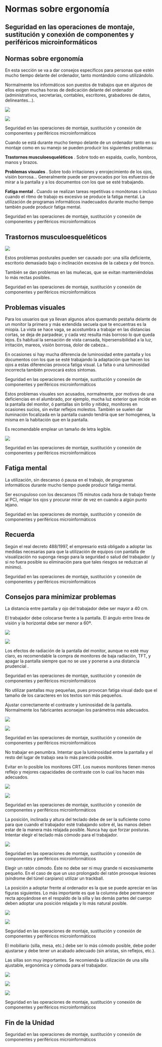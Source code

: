 # Normas sobre ergonomía

## Seguridad en las operaciones de montaje, sustitución y conexión de componentes y periféricos microinformáticos

## Normas sobre ergonomía

En esta sección se va a dar consejos específicos para personas que estén mucho tiempo delante del ordenador, tanto montándolo como utilizándolo\.

Normalmente los informáticos son puestos de trabajos que en algunos de ellos exigen muchas horas de dedicación delante del ordenador \(administrativos, secretarias, contables, escritores, grabadores de datos, delineantes…\)\.

![](img/6_Ergonomia0.jpg)

![](img/6_Ergonomia1.jpg)

Seguridad en las operaciones de montaje, sustitución y conexión de componentes y periféricos microinformáticos

Cuando se está durante mucho tiempo delante de un ordenador tanto en su montaje como en su manejo se pueden producir los siguientes problemas:

__Trastornos musculoesqueléticos__ \. Sobre todo en espalda, cuello, hombros, manos y brazos\.

__Problemas visuales__ \. Sobre todo irritaciones y enrojecimiento de los ojos, visión borrosa… Generalmente puede ser provocados por los esfuerzos de mirar a la pantalla y a los documentos con los que se esté trabajando\.

__Fatiga mental__ \. Cuando se realizan tareas repetitivas o monótonas o incluso cuando  el ritmo de trabajo es excesivo se produce la fatiga mental\. La utilización de programas informáticos inadecuados durante mucho tiempo también puede producir fatiga mental\.

Seguridad en las operaciones de montaje, sustitución y conexión de componentes y periféricos microinformáticos

## Trastornos musculoesqueléticos

![](img/6_Ergonomia2.jpg)

Estos problemas posturales pueden ser causado por: una silla deficiente, escritorio demasiado bajo o inclinación  excesiva de la cabeza y del tronco\.

También se dan problemas en las muñecas, que se evitan manteniéndolas lo más rectas posibles\.

Seguridad en las operaciones de montaje, sustitución y conexión de componentes y periféricos microinformáticos

## Problemas visuales

Para los usuarios que ya llevan algunos años quemando pestaña delante de un monitor la primera y más extendida secuela que te encuentras es la miopía\. La vista se hace vaga, se acostumbra a trabajar en las distancias cortas, se deja de parpadear, y cada vez resulta más borroso lo que queda lejos\. Es habitual la sensación de vista cansada, hipersensibilidad a la luz, irritación, mareos, visión borrosa, dolor de cabeza…

En ocasiones si hay mucha diferencia de luminosidad entre pantalla y los documentos con los que se esté trabajando la adaptación que hacen los ojos a estas diferencias provoca fatiga visual\. La falta o una luminosidad incorrecta también provocará estos síntomas\.

Seguridad en las operaciones de montaje, sustitución y conexión de componentes y periféricos microinformáticos

Estos problemas visuales son acusados, normalmente, por motivos de una  deficiencias en el alumbrado, por ejemplo,  mucha luz exterior que incide en la pantalla del monitor, ó pantallas sin brillo y nitidez, monitores en ocasiones sucios, sin evitar reflejos molestos\. También se suelen dar iluminación focalizada en la pantalla cuando tendría que ser homogénea, la misma en la habitación que en la pantalla\.

Es recomendable emplear un tamaño de letra legible\.

![](img/6_Ergonomia3.jpg)

Seguridad en las operaciones de montaje, sustitución y conexión de componentes y periféricos microinformáticos

## Fatiga mental

La utilización, sin descanso ó pausa en el trabajo, de programas informáticos durante mucho tiempo puede producir fatiga mental\.

Ser escrupuloso con los descansos \(15 minutos cada hora de trabajo frente al PC\), relajar los ojos y procurar mirar de vez en cuando a algún punto lejano\.

Seguridad en las operaciones de montaje, sustitución y conexión de componentes y periféricos microinformáticos

## Recuerda

Según el real decreto 488/1997, el empresario está obligado a adoptar las medidas necesarias para que la utilización de equipos con pantalla de visualización no suponga riesgo para la seguridad o salud del trabajador \(y si no fuera posible su eliminación para que tales riesgos se reduzcan al mínimo\)\.

Seguridad en las operaciones de montaje, sustitución y conexión de componentes y periféricos microinformáticos

## Consejos para minimizar problemas

La distancia entre pantalla y ojo del trabajador debe ser mayor a 40 cm\.

El trabajador debe colocarse frente a la pantalla\. El ángulo entre línea de visión y la horizontal debe ser menor a 60º\.

![](img/6_Ergonomia4.jpg)

![](img/6_Ergonomia5.jpg)

Los efectos de radiación de la pantalla del monitor, aunque no esté muy claro, es recomendable la compra de monitores de baja radiación, TFT, y apagar la pantalla siempre que no se use y ponerse a una distancia prudencial \.

Seguridad en las operaciones de montaje, sustitución y conexión de componentes y periféricos microinformáticos

No utilizar pantallas muy pequeñas, pues provocan fatiga visual dado que el tamaño de los caracteres en los textos son más pequeños\.

Ajustar correctamente el contraste y luminosidad de la pantalla\. Normalmente los fabricantes aconsejan los parámetros más adecuados\.

![](img/6_Ergonomia6.jpg)

![](img/6_Ergonomia7.jpg)

Seguridad en las operaciones de montaje, sustitución y conexión de componentes y periféricos microinformáticos

No trabajar en penumbra\. Intentar que la luminosidad entre la pantalla y el resto del lugar de trabajo sea lo más parecida posible\.

Evitar en lo posible los monitores CRT\. Los nuevos monitores tienen menos reflejo y mejores capacidades de contraste con lo cual los hacen más adecuados\.

![](img/6_Ergonomia8.png)

![](img/6_Ergonomia9.jpg)

Seguridad en las operaciones de montaje, sustitución y conexión de componentes y periféricos microinformáticos

La posición, inclinada y altura del teclado debe de ser la suficiente como para que cuando el trabajador esté trabajando sobre él, las manos deben estar de la manera más relajada posible\. Nunca hay que forzar posturas\. Intentar elegir el teclado más cómodo para el trabajador\.

![](img/6_Ergonomia10.jpg)

Seguridad en las operaciones de montaje, sustitución y conexión de componentes y periféricos microinformáticos

Elegir un ratón cómodo\. Éste no debe ser ni muy grande ni excesivamente pequeño\. En el caso de que un uso prolongado del ratón provoque lesiones \(síndrome del túnel carpiano\) utilizar un trackball\.

La posición a adoptar frente al ordenador es la que se puede apreciar en las figuras siguientes\. Lo más importante es que la columna debe permanecer recta apoyándose en el respaldo de la silla y las demás partes del cuerpo deben adoptar una posición relajada y lo más natural posible\.

![](img/6_Ergonomia11.jpg)

![](img/6_Ergonomia12.jpg)

Seguridad en las operaciones de montaje, sustitución y conexión de componentes y periféricos microinformáticos

El mobiliario \(silla, mesa, etc\.\) debe ser lo más cómodo posible, debe poder ajustarse y debe tener un acabado adecuado \(sin aristas, sin reflejos, etc\.\)\.

Las sillas son muy importantes\. Se recomienda la utilización de una silla ajustable, ergonómica y cómoda para el trabajador\.

![](img/6_Ergonomia13.jpg)

![](img/6_Ergonomia14.jpg)

![](img/6_Ergonomia15.jpg)

Seguridad en las operaciones de montaje, sustitución y conexión de componentes y periféricos microinformáticos

## Fin de la Unidad

Seguridad en las operaciones de montaje, sustitución y conexión de componentes y periféricos microinformáticos

